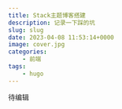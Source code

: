 ```yaml
---
title: Stack主题博客搭建
description: 记录一下踩的坑
slug: slug
date: 2023-04-08 11:53:14+0000
image: cover.jpg
categories:
    - 前端
tags:
    - hugo
---
```


待编辑
